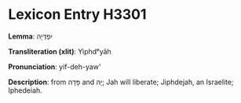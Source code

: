 # Lexicon Entry H3301

**Lemma**: יִפְדְּיָה

**Transliteration (xlit)**: Yiphdᵉyâh

**Pronunciation**: yif-deh-yaw'

**Description**:
from פָּדָה and יָהּ; Jah will liberate; Jiphdejah, an Israelite; Iphedeiah.
